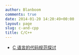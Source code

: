 ```yaml
---
author: Blanboom
comments: true
date: 2014-01-20 14:20:49+00:00
layout: page
slug: c-and-cpp
title: C/C++
---
```


* [C 语言的代码规范探讨](http://www.360doc.com/content/09/0109/03/92452_2294229.shtml)